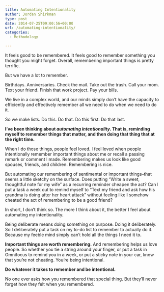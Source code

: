 ```yaml
---
title: Automating Intentionality
author: Jordan Shirkman
type: post
date: 2014-07-25T09:00:56+00:00
url: /automating-intentionality/
categories:
  - Methodology

---
```

It feels good to be remembered. It feels good to remember something you thought you might forget. Overall, remembering important things is pretty terrific.

But we have a lot to remember.

Birthdays. Anniversaries. Check the mail. Take out the trash. Call your mom. Text your friend. Finish that work project. Pay your bills.

We live in a complex world, and our minds simply don’t have the capacity to efficiently and effectively remember all we need to do when we need to do it.

So we make lists. Do this. Do that. Do this first. Do that last.

**I’ve been thinking about _automating intentionality_. That is, reminding myself to remember things that matter, and then doing that thing that at the right time.**

When I do those things, people feel loved. I feel loved when people intentionally remember important things about me or recall a passing remark or comment I made. Remembering makes us look like good spouses, friends, and children. Remembering is nice.

But automating our remembering of sentimental or important things–that seems a little sketchy on the surface. Does putting “Write a sweet, thoughtful note for my wife” as a recurring reminder cheapen the act? Can I put a task a week out to remind myself to “Text my friend and ask how his grandma is doing after her heart attack” without feeling like I somehow cheated the act of remembering to be a good friend?

In short, I don’t think so. The more I think about it, the better I feel about automating my intentionality.

Being deliberate means doing something on purpose. Doing it deliberately. So I deliberately put a task on my to-do list to remember to actually do it. Because my feeble mind simply can’t hold all the things I need it to.

**Important things are worth remembering.** And remembering helps us love people. So whether you tie a string around your finger, or put a task in Omnifocus to remind you in a week, or put a sticky note in your car, know that you’re not cheating. You’re being intentional.

**Do whatever it takes to remember and be intentional.**

No one ever asks how you remembered that special thing. But they’ll never forget how they felt when you remembered.